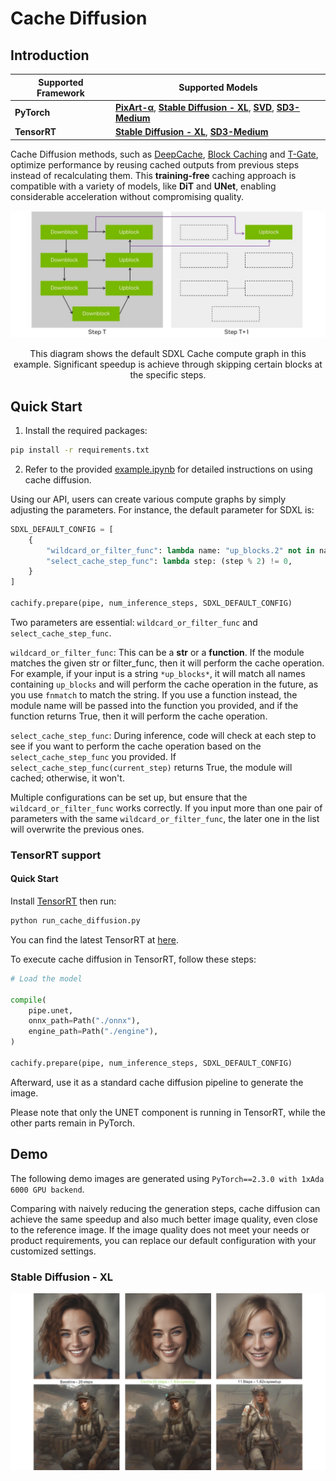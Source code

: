 # Cache Diffusion

## Introduction

| Supported Framework | Supported Models |
|----------|----------|
| **PyTorch** | [**PixArt-α**](https://huggingface.co/PixArt-alpha/PixArt-XL-2-1024-MS), [**Stable Diffusion - XL**](https://huggingface.co/stabilityai/stable-diffusion-xl-base-1.0), [**SVD**](https://huggingface.co/stabilityai/stable-video-diffusion-img2vid-xt), [**SD3-Medium**](https://huggingface.co/stabilityai/stable-diffusion-3-medium) |
| **TensorRT** | [**Stable Diffusion - XL**](https://huggingface.co/stabilityai/stable-diffusion-xl-base-1.0), [**SD3-Medium**](https://huggingface.co/stabilityai/stable-diffusion-3-medium) |

Cache Diffusion methods, such as [DeepCache](https://arxiv.org/abs/2312.00858), [Block Caching](https://arxiv.org/abs/2312.03209) and [T-Gate](https://arxiv.org/abs/2404.02747), optimize performance by reusing cached outputs from previous steps instead of recalculating them. This **training-free** caching approach is compatible with a variety of models, like **DiT** and **UNet**, enabling considerable acceleration without compromising quality.

<p align="center">
  <img src="./assets/sdxl_cache.png" width="900"/>
</p>
<p align="center">
  This diagram shows the default SDXL Cache compute graph in this example.
  Significant speedup is achieve through skipping certain blocks at the specific steps.
</p>

## Quick Start

1. Install the required packages:

```bash
pip install -r requirements.txt
```

2. Refer to the provided [example.ipynb](./example.ipynb) for detailed instructions on using cache diffusion.

Using our API, users can create various compute graphs by simply adjusting the parameters. For instance, the default parameter for SDXL is:

```python
SDXL_DEFAULT_CONFIG = [
    {
        "wildcard_or_filter_func": lambda name: "up_blocks.2" not in name,
        "select_cache_step_func": lambda step: (step % 2) != 0,
    }
]

cachify.prepare(pipe, num_inference_steps, SDXL_DEFAULT_CONFIG)
```

Two parameters are essential: `wildcard_or_filter_func` and `select_cache_step_func`.

`wildcard_or_filter_func`: This can be a **str** or a **function**. If the module matches the given str or filter_func, then it will perform the cache operation. For example, if your input is a string `*up_blocks*`, it will match all names containing `up_blocks` and will perform the cache operation in the future, as you use `fnmatch` to match the string. If you use a function instead, the module name will be passed into the function you provided, and if the function returns True, then it will perform the cache operation.

`select_cache_step_func`: During inference, code will check at each step to see if you want to perform the cache operation based on the `select_cache_step_func` you provided. If `select_cache_step_func(current_step)` returns True, the module will cached; otherwise, it won't.

Multiple configurations can be set up, but ensure that the `wildcard_or_filter_func` works correctly. If you input more than one pair of parameters with the same `wildcard_or_filter_func`, the later one in the list will overwrite the previous ones.

### TensorRT support

#### Quick Start

Install [TensorRT](https://developer.nvidia.com/tensorrt) then run:

```bash
python run_cache_diffusion.py
```

You can find the latest TensorRT at [here](https://developer.nvidia.com/tensorrt/download).

To execute cache diffusion in TensorRT, follow these steps:

```python
# Load the model

compile(
    pipe.unet,
    onnx_path=Path("./onnx"),
    engine_path=Path("./engine"),
)

cachify.prepare(pipe, num_inference_steps, SDXL_DEFAULT_CONFIG)
```

Afterward, use it as a standard cache diffusion pipeline to generate the image.

Please note that only the UNET component is running in TensorRT, while the other parts remain in PyTorch.

## Demo

The following demo images are generated using `PyTorch==2.3.0 with 1xAda 6000 GPU backend`.

Comparing with naively reducing the generation steps, cache diffusion can achieve the same speedup and also much better image quality, even close to the reference image. If the image quality does not meet your needs or product requirements, you can replace our default configuration with your customized settings.

### Stable Diffusion - XL

<p align="center">
  <img src="./assets/SDXL_Cache_Diffusion_Img.png" />
</p>
